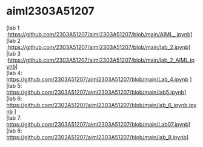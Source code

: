 # aiml2303A51207
[lab 1 ;https://github.com/2303A51207/aiml2303A51207/blob/main/AIML_.ipynb]                       
[lab 2 ;https://github.com/2303A51207/aiml2303A51207/blob/main/lab_2.ipynb]             
[lab 3 :https://github.com/2303A51207/aiml2303A51207/blob/main/lab_2_AIML.ipynb]        
[lab 4: https://github.com/2303A51207/aiml2303A51207/blob/main/Lab_4.ipynb ]         
[lab 5: https://github.com/2303A51207/aiml2303A51207/blob/main/lab5.ipynb]      
[lab 6: https://github.com/2303A51207/aiml2303A51207/blob/main/lab_6_ipynb.ipynb ]       
[lab 7: https://github.com/2303A51207/aiml2303A51207/blob/main/Lab07.ipynb]            
[lab 8: https://github.com/2303A51207/aiml2303A51207/blob/main/lab_8.ipynb]
